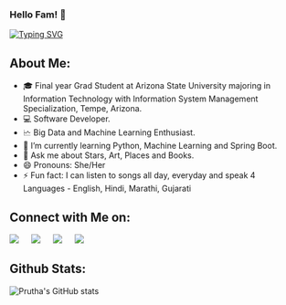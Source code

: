 ### Hello Fam! 👋
<!--[![Typing SVG](https://readme-typing-svg.herokuapp.com?size=25&color=8C8C8C&center=true&lines=Hi+there%2C+I+am+Prutha+Shouche;Software+Developer;Freelance+Illustrator)](https://git.io/typing-svg)-->
[![Typing SVG](https://readme-typing-svg.herokuapp.com?size=25&color=50EAFF&center=true&lines=Hi+there%2C+I+am+Prutha+Shouche;Software+Developer;Freelance+Illustrator)](https://git.io/typing-svg)

<!--<img align="right" alt="GIF" src="https://github.com/arsentieva/arsentieva/blob/main/code.gif?raw=true" width="500" height="320" />-->
<h2>About Me:</h2>


- 🎓 Final year Grad Student at Arizona State University majoring in Information Technology with Information System Management       Specialization, Tempe, Arizona.
- 💻 Software Developer. 
- 🗠  Big Data and Machine Learning Enthusiast. 
- 🌱 I’m currently learning Python, Machine Learning and Spring Boot.
- 💬 Ask me about Stars, Art, Places and Books. 
- 😄 Pronouns: She/Her
- ⚡ Fun fact: I can listen to songs all day, everyday and speak 4 Languages - English, Hindi, Marathi, Gujarati


<p>
<h2>Connect with Me on:</h2>


<a target="_blank" href="https://www.linkedin.com/in/prutha-shouche/"><img src="https://img.shields.io/badge/-LinkedIn-0077B5?style=for-the-badge&logo=Linkedin&logoColor=white"></img></a>
&emsp;
<a target="_blank" href="mailto:pruthashouche@gmail.com"><img src="https://img.shields.io/badge/-Gmail-D14836?style=for-the-badge&logo=Gmail&logoColor=white"></img></a>
&emsp;
<a target="_blank" href="https://www.instagram.com/prutha_shouche/"><img src="https://img.shields.io/badge/-Instagram-E4405F?style=for-the-badge&logo=Instagram&logoColor=white"></img></a>
&emsp;
<a target="_blank" href="https://leetcode.com/pruthashouche/"><img src="https://img.shields.io/badge/-LeetCode-FFA116?style=for-the-badge&logo=LeetCode&logoColor=black"></img></a>
&emsp;
</p>


<h2>Github Stats:</h2>

![Prutha's GitHub stats](https://github-readme-stats.vercel.app/api?username=prutha-shouche&show_icons=true&theme=radical)




